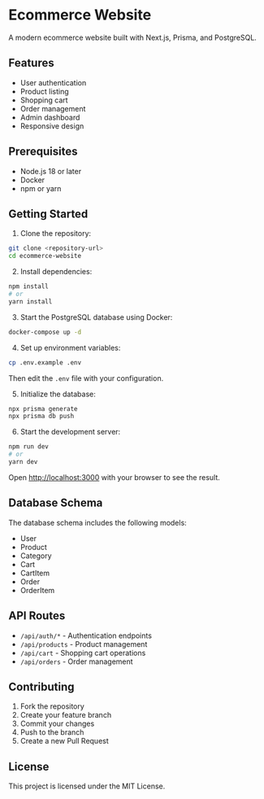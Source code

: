 # Ecommerce Website

A modern ecommerce website built with Next.js, Prisma, and PostgreSQL.

## Features

- User authentication
- Product listing
- Shopping cart
- Order management
- Admin dashboard
- Responsive design

## Prerequisites

- Node.js 18 or later
- Docker
- npm or yarn

## Getting Started

1. Clone the repository:
```bash
git clone <repository-url>
cd ecommerce-website
```

2. Install dependencies:
```bash
npm install
# or
yarn install
```

3. Start the PostgreSQL database using Docker:
```bash
docker-compose up -d
```

4. Set up environment variables:
```bash
cp .env.example .env
```
Then edit the `.env` file with your configuration.

5. Initialize the database:
```bash
npx prisma generate
npx prisma db push
```

6. Start the development server:
```bash
npm run dev
# or
yarn dev
```

Open [http://localhost:3000](http://localhost:3000) with your browser to see the result.

## Database Schema

The database schema includes the following models:
- User
- Product
- Category
- Cart
- CartItem
- Order
- OrderItem

## API Routes

- `/api/auth/*` - Authentication endpoints
- `/api/products` - Product management
- `/api/cart` - Shopping cart operations
- `/api/orders` - Order management

## Contributing

1. Fork the repository
2. Create your feature branch
3. Commit your changes
4. Push to the branch
5. Create a new Pull Request

## License

This project is licensed under the MIT License. 